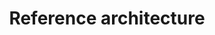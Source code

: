 ---
pcx_content_type: navigation
title: Reference architecture
external_link: /reference-architecture/load-balancing-reference-architecture/
weight: 150
_build:
  publishResources: false
  render: never
---